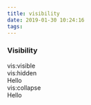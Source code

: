 ```yaml
---
title: visibility
date: 2019-01-30 10:24:16
tags:
---
```



### Visibility

<div class="content">
  <div class="block cen:flex">
    <div class="square cen:flex mar pad:sm">
      <div class="vis:visible">vis:visible</div>
    </div>
    <div class="square cen:flex mar pad:sm">
      vis:hidden
      <div class="vis:hidden">Hello</div>
    </div>
    <div class="square cen:flex mar pad:sm">
      vis:collapse
      <div class="vis:collapse">Hello</div>
    </div>
  </div>
</div>